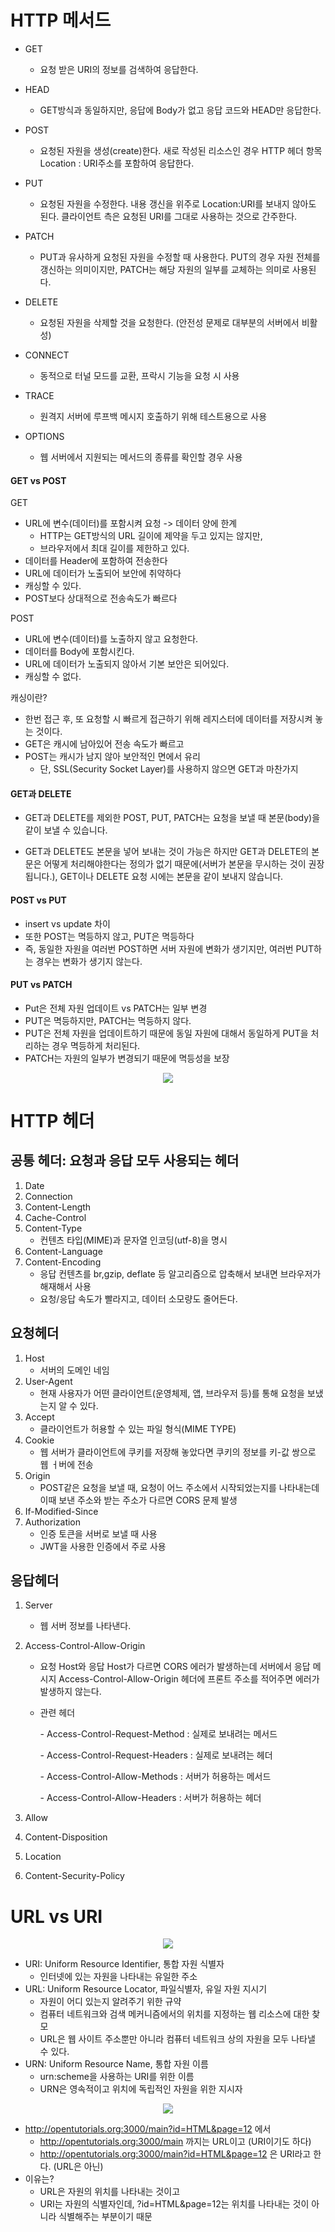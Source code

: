# HTTP 메서드

- GET
  - 요청 받은 URI의 정보를 검색하여 응답한다.

- HEAD
  - GET방식과 동일하지만, 응답에 Body가 없고 응답 코드와 HEAD만 응답한다.
- POST
  - 요청된 자원을 생성(create)한다. 새로 작성된 리소스인 경우 HTTP 헤더 항목 Location : URI주소를 포함하여 응답한다.
- PUT
  - 요청된 자원을 수정한다. 내용 갱신을 위주로 Location:URI를 보내지 않아도 된다. 클라이언트 측은 요청된 URI를 그대로 사용하는 것으로 간주한다.
- PATCH
  - PUT과 유사하게 요청된 자원을 수정할 때 사용한다. PUT의 경우 자원 전체를 갱신하는 의미이지만, PATCH는 해당 자원의 일부를 교체하는 의미로 사용된다.
- DELETE
  - 요청된 자원을 삭제할 것을 요청한다. (안전성 문제로 대부분의 서버에서 비활성)
- CONNECT
  - 동적으로 터널 모드를 교환, 프락시 기능을 요청 시 사용
- TRACE
  - 원격지 서버에 루프백 메시지 호출하기 위해 테스트용으로 사용
- OPTIONS
  - 웹 서버에서 지원되는 메서드의 종류를 확인할 경우 사용



#### GET vs POST

GET

- URL에 변수(데이터)를 포함시켜 요청 -> 데이터 양에 한계
  - HTTP는 GET방식의 URL 길이에 제약을 두고 있지는 않지만,
  - 브라우저에서 최대 길이를 제한하고 있다.
- 데이터를 Header에 포함하여 전송한다
- URL에 데이터가 노출되어 보안에 취약하다
- 캐싱할 수 있다.
- POST보다 상대적으로 전송속도가 빠르다

POST

- URL에 변수(데이터)를 노출하지 않고 요청한다.
- 데이터를 Body에 포함시킨다.
- URL에 데이터가 노출되지 않아서 기본 보안은 되어있다.
- 캐싱할 수 없다.

캐싱이란?

- 한번 접근 후, 또 요청할 시 빠르게 접근하기 위해 레지스터에 데이터를 저장시켜 놓는 것이다.
- GET은 캐시에 남아있어 전송 속도가 빠르고
- POST는 캐시가 남지 않아 보안적인 면에서 유리
  - 단, SSL(Security Socket Layer)를 사용하지 않으면 GET과 마찬가지

#### GET과 DELETE

- GET과 DELETE를 제외한 POST, PUT, PATCH는 요청을 보낼 때 본문(body)을 같이 보낼 수 있습니다.

- GET과 DELETE도 본문을 넣어 보내는 것이 가능은 하지만 GET과 DELETE의 본문은 어떻게 처리해야한다는 정의가 없기 때문에(서버가 본문을 무시하는 것이 권장됩니다.), GET이나 DELETE 요청 시에는 본문을 같이 보내지 않습니다.

#### POST vs PUT

- insert vs update 차이
- 또한 POST는 멱등하지 않고, PUT은 멱등하다
- 즉, 동일한 자원을 여러번 POST하면 서버 자원에 변화가 생기지만, 여러번 PUT하는 경우는 변화가 생기지 않는다.

#### PUT vs PATCH

- Put은 전체 자원 업데이트 vs PATCH는 일부 변경
- PUT은 멱등하지만, PATCH는 멱등하지 않다.
- PUT은 전체 자원을 업데이트하기 때문에 동일 자원에 대해서 동일하게 PUT을 처리하는 경우 멱등하게 처리된다.
- PATCH는 자원의 일부가 변경되기 때문에 멱등성을 보장 

<center>
    <img src="https://img1.daumcdn.net/thumb/R1280x0/?scode=mtistory2&fname=http%3A%2F%2Fcfile10.uf.tistory.com%2Fimage%2F9935CE375AE7330A15A3D1"/>
</center>



# HTTP 헤더

## 공통 헤더: 요청과 응답 모두 사용되는 헤더

1. Date
2. Connection
3. Content-Length
4. Cache-Control
5. Content-Type
   - 컨텐츠 타입(MIME)과 문자열 인코딩(utf-8)을 명시
6. Content-Language
7. Content-Encoding
   - 응답 컨텐츠를 br,gzip, deflate 등 알고리즘으로 압축해서 보내면 브라우저가 해재해서 사용
   - 요청/응답 속도가 빨라지고, 데이터 소모량도 줄어든다.



## 요청헤더

1. Host
   - 서버의 도메인 네임
2. User-Agent
   - 현재 사용자가 어떤 클라이언트(운영체제, 앱, 브라우저 등)를 통해 요청을 보냈는지 알 수 있다.
3. Accept
   - 클라이언트가 허용할 수 있는 파일 형식(MIME TYPE)
4. Cookie
   - 웹 서버가 클라이언트에 쿠키를 저장해 놓았다면 쿠키의 정보를 키-값 쌍으로 웹 ㅓ버에 전송
5. Origin
   - POST같은 요청을 보낼 때, 요청이 어느 주소에서 시작되었는지를 나타내는데 이때 보낸 주소와 받는 주소가 다르면 CORS 문제 발생
6. If-Modified-Since
7. Authorization
   - 인증 토큰을 서버로 보낼 때 사용
   - JWT을 사용한 인증에서 주로 사용



## 응답헤더

1. Server

   - 웹 서버 정보를 나타낸다.

2. Access-Control-Allow-Origin

   - 요청 Host와 응답 Host가 다르면 CORS 에러가 발생하는데 서버에서 응답 메시지 Access-Control-Allow-Origin 헤더에 프론트 주소를 적어주면 에러가 발생하지 않는다.

   - 관련 헤더

      \- Access-Control-Request-Method : 실제로 보내려는 메서드

      \- Access-Control-Request-Headers : 실제로 보내려는 헤더

      \- Access-Control-Allow-Methods : 서버가 허용하는 메서드

      \- Access-Control-Allow-Headers : 서버가 허용하는 헤더

3. Allow

4. Content-Disposition

5. Location

6. Content-Security-Policy





# URL vs URI

<center>
    <img src="https://media.vlpt.us/images/jch9537/post/51dcc312-8ecb-4048-80df-cbde40865e7a/image.png"/>
</center>

- URI: Uniform Resource Identifier, 통합 자원 식별자
  - 인터넷에 있는 자원을 나타내는 유일한 주소
- URL: Uniform Resource Locator, 파일식별자, 유일 자원 지시기
  - 자원이 어디 있는지 알려주기 위한 규약
  - 컴퓨터 네트워크와 검색 메커니즘에서의 위치를 지정하는 웹 리소스에 대한 찾모
  - URL은 웹 사이트 주소뿐만 아니라 컴퓨터 네트워크 상의 자원을 모두 나타낼 수 있다.
- URN: Uniform Resource Name, 통합 자원 이름
  - urn:scheme을 사용하는 URI를 위한 이름
  - URN은 영속적이고 위치에 독립적인 자원을 위한 지시자



<center>
    <img src="https://media.vlpt.us/images/jch9537/post/88b0c8ac-5870-4cbc-b613-7dd39f510f31/image.png"/>
</center>

- http://opentutorials.org:3000/main?id=HTML&page=12 에서 
  - http://opentutorials.org:3000/main 까지는 URL이고 (URI이기도 하다)
  - http://opentutorials.org:3000/main?id=HTML&page=12 은 URI라고 한다. (URL은 아닌)
- 이유는?
  - URL은 자원의 위치를 나타내는 것이고
  - URI는 자원의 식별자인데, ?id=HTML&page=12는 위치를 나타내는 것이 아니라 식별해주는 부분이기 때문